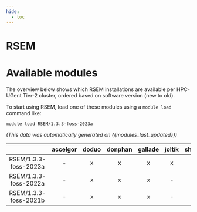 ```yaml
---
hide:
  - toc
---
```


RSEM
====

# Available modules


The overview below shows which RSEM installations are available per HPC-UGent Tier-2 cluster, ordered based on software version (new to old).

To start using RSEM, load one of these modules using a `module load` command like:

```shell
module load RSEM/1.3.3-foss-2023a
```

*(This data was automatically generated on {{modules_last_updated}})*  

| |accelgor|doduo|donphan|gallade|joltik|shinx|
| :---: | :---: | :---: | :---: | :---: | :---: | :---: |
|RSEM/1.3.3-foss-2023a|-|x|x|x|x|x|
|RSEM/1.3.3-foss-2022a|-|x|x|x|-|-|
|RSEM/1.3.3-foss-2021b|-|x|x|x|-|-|
